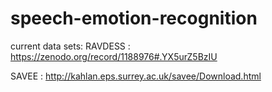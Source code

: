 # speech-emotion-recognition
current data sets:
RAVDESS : https://zenodo.org/record/1188976#.YX5urZ5BzIU

SAVEE : http://kahlan.eps.surrey.ac.uk/savee/Download.html
